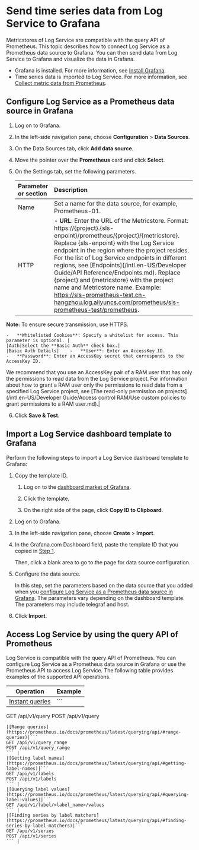 # Send time series data from Log Service to Grafana

Metricstores of Log Service are compatible with the query API of Prometheus. This topic describes how to connect Log Service as a Prometheus data source to Grafana. You can then send data from Log Service to Grafana and visualize the data in Grafana.

-   Grafana is installed. For more information, see [Install Grafana](http://docs.grafana.org/installation/).
-   Time series data is imported to Log Service. For more information, see [Collect metric data from Prometheus]().

## Configure Log Service as a Prometheus data source in Grafana

1.  Log on to Grafana.

2.  In the left-side navigation pane, choose **Configuration** \> **Data Sources**.

3.  On the Data Sources tab, click **Add data source**.

4.  Move the pointer over the **Prometheus** card and click **Select**.

5.  On the Settings tab, set the following parameters.

    |Parameter or section|Description|
    |:-------------------|:----------|
    |Name|Set a name for the data source, for example, Prometheus-01.|
    |HTTP|    -   **URL**: Enter the URL of the Metricstore. Format: https://\{project\}.\{sls-enpoint\}/prometheus/\{project\}/\{metricstore\}. Replace \{sls-enpoint\} with the Log Service endpoint in the region where the project resides. For the list of Log Service endpoints in different regions, see [Endpoints](/intl.en-US/Developer Guide/API Reference/Endpoints.md). Replace \{project\} and \{metricstore\} with the project name and Metricstore name. Example: https://sls-prometheus-test.cn-hangzhou.log.aliyuncs.com/prometheus/sls-prometheus-test/prometheus.

**Note:** To ensure secure transmission, use HTTPS.

    -   **Whitelisted Cookies**: Specify a whitelist for access. This parameter is optional. |
    |Auth|Select the **Basic Auth** check box.|
    |Basic Auth Details|    -   **User**: Enter an AccessKey ID.
    -   **Password**: Enter an AccessKey secret that corresponds to the AccessKey ID.
We recommend that you use an AccessKey pair of a RAM user that has only the permissions to read data from the Log Service project. For information about how to grant a RAM user only the permissions to read data from a specified Log Service project, see [The read-only permission on projects](/intl.en-US/Developer Guide/Access control RAM/Use custom policies to grant permissions to a RAM user.md).|

6.  Click **Save & Test**.


## Import a Log Service dashboard template to Grafana

Perform the following steps to import a Log Service dashboard template to Grafana:

1.  Copy the template ID.

    1.  Log on to the [dashboard market of Grafana](https://grafana.com/grafana/dashboards?search=SLS).

    2.  Click the template.

    3.  On the right side of the page, click **Copy ID to Clipboard**.

2.  Log on to Grafana.

3.  In the left-side navigation pane, choose **Create** \> **Import**.

4.  In the Grafana.com Dashboard field, paste the template ID that you copied in [Step 1](#step_a91_11u_9af).

    Then, click a blank area to go to the page for data source configuration.

5.  Configure the data source.

    In this step, set the parameters based on the data source that you added when you [configure Log Service as a Prometheus data source in Grafana](#section_h0f_4wl_pjo). The parameters vary depending on the dashboard template. The parameters may include telegraf and host.

6.  Click **Import**.


## Access Log Service by using the query API of Prometheus

Log Service is compatible with the query API of Prometheus. You can configure Log Service as a Prometheus data source in Grafana or use the Prometheus API to access Log Service. The following table provides examples of the supported API operations.

|Operation|Example|
|---------|-------|
|[Instant queries](https://prometheus.io/docs/prometheus/latest/querying/api/#instant-queries)|```
GET /api/v1/query
POST /api/v1/query
``` |
|[Range queries](https://prometheus.io/docs/prometheus/latest/querying/api/#range-queries)|```
GET /api/v1/query_range
POST /api/v1/query_range
``` |
|[Getting label names](https://prometheus.io/docs/prometheus/latest/querying/api/#getting-label-names)|```
GET /api/v1/labels
POST /api/v1/labels
``` |
|[Querying label values](https://prometheus.io/docs/prometheus/latest/querying/api/#querying-label-values)|```
GET /api/v1/label/<label_name>/values
``` |
|[Finding series by label matchers](https://prometheus.io/docs/prometheus/latest/querying/api/#finding-series-by-label-matchers)|```
GET /api/v1/series
POST /api/v1/series
``` |

